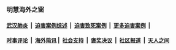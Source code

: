 
### 明慧海外之窗

####  [武汉肺炎](indexes/365.md?t=01140701) &nbsp;|&nbsp;  [迫害案例综述](indexes/328.md?t=01140701) &nbsp;|&nbsp; [迫害致死案例](indexes/277.md?t=01140701)  &nbsp;|&nbsp; [更多迫害案例](indexes/81.md?t=01140701)  &nbsp;|&nbsp; 
####  [时事评论](indexes/251.md?t=01140701) &nbsp;|&nbsp; [海外简讯](indexes/245.md?t=01140701)&nbsp;|&nbsp;  [社会支持](indexes/140.md?t=01140701) &nbsp;|&nbsp; [褒奖决议](indexes/282.md?t=01140701) &nbsp;|&nbsp; [社区报道](indexes/91.md?t=01140701)  &nbsp;|&nbsp; [天人之间](indexes/78.md?t=01140701) 

